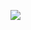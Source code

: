 ![](https://bat.bing.com/action/0?ti=56018282&Ver=2&mid=3501a2c6-a43d-4942-ae2d-86374c801dfc&sid=201ffde0635411ee902411d77b750559&vid=20202bf0635411ee9ac03f2e618b0b9f&vids=0&msclkid=N&pi=0&lg=en-US&sw=800&sh=600&sc=24&nwd=1&tl=Shortform%20%7C%2010%20Days%20to%20Faster%20Reading&p=https%3A%2F%2Fwww.shortform.com%2Fapp%2Fbook%2F10-days-to-faster-reading%2Fexercise-try-a-speed-reading-strategy&r=&lt=260&evt=pageLoad&sv=1&rn=460242)
